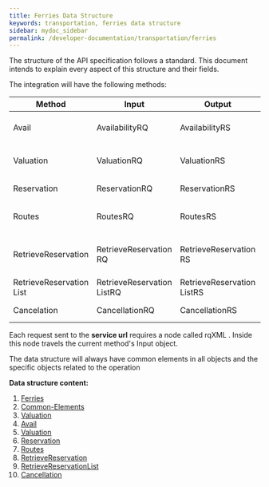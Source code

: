 ```yaml
---
title: Ferries Data Structure
keywords: transportation, ferries data structure
sidebar: mydoc_sidebar
permalink: /developer-documentation/transportation/ferries
---
```


The structure of the API specification follows a standard. This document
intends to explain every aspect of this structure and their fields.



The integration will have the following methods:



| **Method**			| **Input**			| **Output**			| **Required** | **Description**		|
| ----------------------------- | ----------------------------- | ----------------------------- | ------------ | ------------------------------ |
| Avail         		| AvailabilityRQ		| AvailabilityRS		| Yes          | Makes a availability call	|
| Valuation     		| ValuationRQ   		| ValuationRS   		| Yes          | Makes a pre-booking		|
| Reservation   		| ReservationRQ 		| ReservationRS 		| Yes          | Makes a booking		|
| Routes        		| RoutesRQ      		| RoutesRS      		| Yes          | Gets a static routes list	|
| RetrieveReservation		| RetrieveReservation RQ	| RetrieveReservation RS	| No           | Gets the details of a single booking |
| RetrieveReservation List	| RetrieveReservation ListRQ	| RetrieveReservation ListRS 	| No           | Gets a list of bookings	|
| Cancelation   		| CancellationRQ		| CancellationRS 		| No           | Cancels a booking		|



Each request sent to the **service url** requires a node called rqXML .
Inside this node travels the current method's Input object.



The data structure will always have common elements in all objects and
the specific objects related to the operation



**Data structure content:**

1. [Ferries](/developer-documentation/transportation/ferries)
2. [Common-Elements](/developer-documentation/transportation/DSF/ferries/common-elements)
3. [Valuation](/developer-documentation/hotel/DSF/Valuation)
4. [Avail](/developer-documentation/transportation/DSF/ferries/avail)
5. [Valuation](/developer-documentation/transportation/DSF/ferries/valuation)
6. [Reservation](/developer-documentation/transportation/DSF/ferries/reservation)
7. [Routes](/developer-documentation/transportation/DSF/ferries/routes)
8. [RetrieveReservation](/developer-documentation/transportation/DSF/ferries/retrieveReservation)
9. [RetrieveReservationList](/developer-documentation/transportation/DSF/ferries/retrieveReservationList)
10. [Cancellation](/developer-documentation/transportation/DSF/ferries/cancel)
